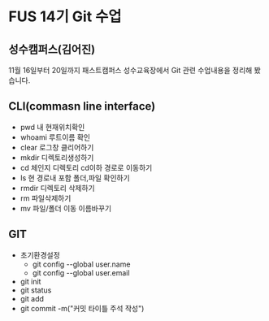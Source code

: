 # FUS 14기 Git 수업
## 성수캠퍼스(김어진)
11월 16일부터 20일까지 패스트캠퍼스 성수교육장에서 Git 관련 수업내용을 정리해 봤습니다.

## CLI(commasn line interface)
- pwd  내 현재위치확인
- whoami 루트이름 확인
- clear 로그창 클리어하기
- mkdir 디렉토리생성하기
- cd 체인지 디렉토리 cd이하 경로로 이동하기
- ls 현 경로내 포함 폴더,파일 확인하기
- rmdir 디렉토리 삭제하기
- rm 파일삭제하기
- mv 파일/폴더 이동 이름바꾸기

## GIT
- 초기환경설정
  - git config --global user.name
  - git config --global user.email
- git init
- git status
- git add
- git commit -m("커밋 타이틀 주석 작성")

